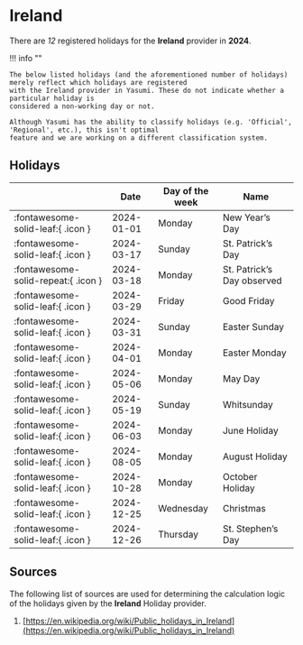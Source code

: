 # Ireland

There are _12_ registered holidays for the **Ireland** provider in **2024**.

!!! info ""

    The below listed holidays (and the aforementioned number of holidays) merely reflect which holidays are registered
    with the Ireland provider in Yasumi. These do not indicate whether a particular holiday is
    considered a non-working day or not.

    Although Yasumi has the ability to classify holidays (e.g. 'Official', 'Regional', etc.), this isn't optimal
    feature and we are working on a different classification system.

## Holidays

|     | Date | Day of the week | Name |
| --- | ---- | --------------- | ---- |
| :fontawesome-solid-leaf:{ .icon } | 2024-01-01 | Monday | New Year’s Day |
| :fontawesome-solid-leaf:{ .icon } | 2024-03-17 | Sunday | St. Patrick’s Day |
| :fontawesome-solid-repeat:{ .icon } | 2024-03-18 | Monday | St. Patrick’s Day observed |
| :fontawesome-solid-leaf:{ .icon } | 2024-03-29 | Friday | Good Friday |
| :fontawesome-solid-leaf:{ .icon } | 2024-03-31 | Sunday | Easter Sunday |
| :fontawesome-solid-leaf:{ .icon } | 2024-04-01 | Monday | Easter Monday |
| :fontawesome-solid-leaf:{ .icon } | 2024-05-06 | Monday | May Day |
| :fontawesome-solid-leaf:{ .icon } | 2024-05-19 | Sunday | Whitsunday |
| :fontawesome-solid-leaf:{ .icon } | 2024-06-03 | Monday | June Holiday |
| :fontawesome-solid-leaf:{ .icon } | 2024-08-05 | Monday | August Holiday |
| :fontawesome-solid-leaf:{ .icon } | 2024-10-28 | Monday | October Holiday |
| :fontawesome-solid-leaf:{ .icon } | 2024-12-25 | Wednesday | Christmas |
| :fontawesome-solid-leaf:{ .icon } | 2024-12-26 | Thursday | St. Stephen’s Day |

## Sources

The following list of sources are used for determining the calculation logic of
the holidays given by the **Ireland** Holiday provider.

1. [https://en.wikipedia.org/wiki/Public_holidays_in_Ireland](https://en.wikipedia.org/wiki/Public_holidays_in_Ireland)
